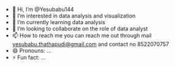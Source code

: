 - 👋 Hi, I’m @Yesubabu144
- 👀 I’m interested in data analysis and visualization
- 🌱 I’m currently learning data analysis
- 💞️ I’m looking to collaborate on the role of data analyst
- 📫 How to reach me you can reach me out through mail yesubabu.thathapudi@gmail.com and contact no 8522070757
- 😄 Pronouns: ...
- ⚡ Fun fact: ...

<!---
Yesubabu144/Yesubabu144 is a ✨ special ✨ repository because its `README.md` (this file) appears on your GitHub profile.
You can click the Preview link to take a look at your changes.
--->
